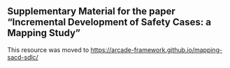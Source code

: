 ## Supplementary Material for the paper “Incremental Development of Safety Cases: a Mapping Study”

This resource was moved to <https://arcade-framework.github.io/mapping-sacd-sdlc/>
